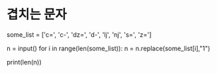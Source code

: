 # 겹치는 문자 
some_list = ['c=', 'c-', 'dz=', 'd-', 'lj', 'nj', 's=', 'z=']

n = input()
for i in range(len(some_list)):
    n = n.replace(some_list[i],"1")

print(len(n))
